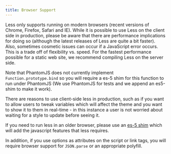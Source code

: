 ```yaml
---
title: Browser Support
---
```


Less only supports running on modern browsers (recent versions of Chrome, Firefox, Safari and IE). While it is possible to use Less on the client side in production, please be aware that there are performance implications for doing so (although the latest releases of Less are quite a bit faster). Also, sometimes cosmetic issues can occur if a JavaScript error occurs. This is a trade off of flexibility vs. speed. For the fastest performance possible for a static web site, we recommend compiling Less on the server side.

Note that PhantomJS does not currently implement `Function.prototype.bind` so you will require a es-5 shim for this function to run under PhantomJS (We use PhantomJS for tests and we append an es5-shim to make it work).

There are reasons to use client-side less in production, such as if you want to allow users to tweak variables which will affect the theme and you want to show it to them in real-time - in this instance a user is not worried about waiting for a style to update before seeing it.

If you need to run less in an older browser, please use an [es-5 shim](https://github.com/kriskowal/es5-shim) which will add the javascript features that less requires.

In addition, if you use options as attributes on the script or link tags, you will require browser support for `JSON.parse` or an appropriate polyfill.
